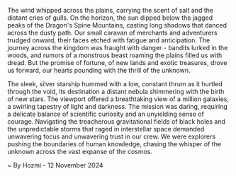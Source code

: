 
The wind whipped across the plains, carrying the scent of salt and the distant cries of gulls. On the horizon, the sun dipped below the jagged peaks of the Dragon's Spine Mountains, casting long shadows that danced across the dusty path.  Our small caravan of merchants and adventurers trudged onward, their faces etched with fatigue and anticipation.  The journey across the kingdom was fraught with danger - bandits lurked in the woods, and rumors of a monstrous beast roaming the plains filled us with dread. But the promise of fortune, of new lands and exotic treasures, drove us forward, our hearts pounding with the thrill of the unknown.

The sleek, silver starship hummed with a low, constant thrum as it hurtled through the void, its destination a distant nebula shimmering with the birth of new stars.  The viewport offered a breathtaking view of a million galaxies, a swirling tapestry of light and darkness.  The mission was daring, requiring a delicate balance of scientific curiosity and an unyielding sense of courage.  Navigating the treacherous gravitational fields of black holes and the unpredictable storms that raged in interstellar space demanded unwavering focus and unwavering trust in our crew.  We were explorers pushing the boundaries of human knowledge, chasing the whisper of the unknown across the vast expanse of the cosmos. 

~ By Hozmi - 12 November 2024
